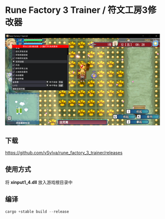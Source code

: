 # Rune Factory 3 Trainer / 符文工房3修改器

![hello](res/trainer.png)

## 下载

https://github.com/vSylva/rune_factory_3_trainer/releases

## 使用方式

将 **xinput1_4.dll** 放入游戏根目录中

## 编译

```rust
cargo +stable build --release
```
